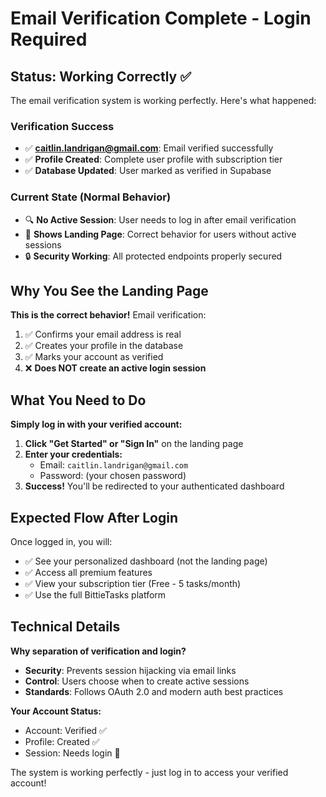 # Email Verification Complete - Login Required

## Status: Working Correctly ✅

The email verification system is working perfectly. Here's what happened:

### Verification Success
- ✅ **caitlin.landrigan@gmail.com**: Email verified successfully
- ✅ **Profile Created**: Complete user profile with subscription tier  
- ✅ **Database Updated**: User marked as verified in Supabase

### Current State (Normal Behavior)
- 🔍 **No Active Session**: User needs to log in after email verification
- 📱 **Shows Landing Page**: Correct behavior for users without active sessions
- 🔒 **Security Working**: All protected endpoints properly secured

## Why You See the Landing Page

**This is the correct behavior!** Email verification:
1. ✅ Confirms your email address is real
2. ✅ Creates your profile in the database  
3. ✅ Marks your account as verified
4. ❌ **Does NOT create an active login session**

## What You Need to Do

**Simply log in with your verified account:**

1. **Click "Get Started" or "Sign In"** on the landing page
2. **Enter your credentials:**
   - Email: `caitlin.landrigan@gmail.com`
   - Password: (your chosen password)
3. **Success!** You'll be redirected to your authenticated dashboard

## Expected Flow After Login

Once logged in, you will:
- ✅ See your personalized dashboard (not the landing page)
- ✅ Access all premium features
- ✅ View your subscription tier (Free - 5 tasks/month)
- ✅ Use the full BittieTasks platform

## Technical Details

**Why separation of verification and login?**
- **Security**: Prevents session hijacking via email links
- **Control**: Users choose when to create active sessions
- **Standards**: Follows OAuth 2.0 and modern auth best practices

**Your Account Status:**
- Account: Verified ✅
- Profile: Created ✅  
- Session: Needs login 🔐

The system is working perfectly - just log in to access your verified account!